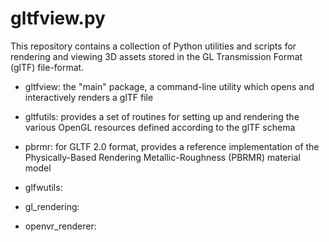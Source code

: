 # gltfview.py

This repository contains a collection of Python utilities and scripts for rendering and viewing 3D assets stored in the GL Transmission Format (glTF) file-format.

- gltfview: the "main" package, a command-line utility which opens and interactively renders a glTF file

- gltfutils: provides a set of routines for setting up and rendering the various OpenGL resources defined according to the glTF schema

- pbrmr: for GLTF 2.0 format, provides a reference implementation of the Physically-Based Rendering Metallic-Roughness (PBRMR) material model

- glfwutils:

- gl_rendering:

- openvr_renderer:
